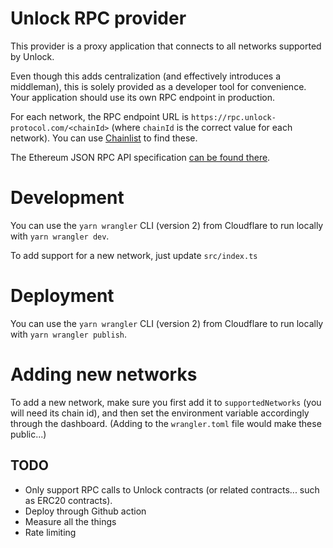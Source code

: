 # Unlock RPC provider

This provider is a proxy application that connects to all networks supported by Unlock.

Even though this adds centralization (and effectively introduces a middleman), this is solely provided as a developer tool for convenience. Your application should use its own RPC endpoint in production.

For each network, the RPC endpoint URL is `https://rpc.unlock-protocol.com/<chainId>` (where `chainId` is the correct value for each network). You can use [Chainlist](https://chainlist.org/) to find these.

The Ethereum JSON RPC API specification [can be found there](https://github.com/ethereum/execution-apis).

# Development

You can use the `yarn wrangler` CLI (version 2) from Cloudflare to run locally with `yarn wrangler dev`.

To add support for a new network, just update `src/index.ts`

# Deployment

You can use the `yarn wrangler` CLI (version 2) from Cloudflare to run locally with `yarn wrangler publish`.

# Adding new networks

To add a new network, make sure you first add it to `supportedNetworks` (you will need its chain id), and then set the environment variable accordingly through the dashboard. (Adding to the `wrangler.toml` file would make these public...)

## TODO

- Only support RPC calls to Unlock contracts (or related contracts... such as ERC20 contracts).
- Deploy through Github action
- Measure all the things
- Rate limiting
